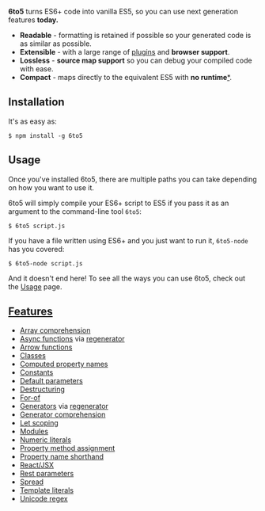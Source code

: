 **6to5** turns ES6+ code into vanilla ES5, so you can use next generation features **today.**

 - **Readable** - formatting is retained if possible so your generated code is as similar as possible.
 - **Extensible** - with a large range of [plugins](plugins.md) and **browser support**.
 - **Lossless** - **source map support** so you can debug your compiled code with ease.
 - **Compact** - maps directly to the equivalent ES5 with **no runtime**[\*](caveats.md#generators).

## Installation

It's as easy as:

    $ npm install -g 6to5

## Usage

Once you've installed 6to5, there are multiple paths you can take depending on
how you want to use it.

6to5 will simply compile your ES6+ script to ES5 if you pass it as an argument
to the command-line tool `6to5`:

    $ 6to5 script.js

If you have a file written using ES6+ and you just want to run it, `6to5-node`
has you covered:

    $ 6to5-node script.js

And it doesn't end here! To see all the ways you can use 6to5, check out the
[Usage](http://6to5.github.io/usage.html) page.

## [Features](features.md)

 - [Array comprehension](features.md#array-comprehension)
 - [Async functions](features.md#async-functions) via [regenerator](https://github.com/facebook/regenerator)
 - [Arrow functions](features.md#arrow-functions)
 - [Classes](features.md#classes)
 - [Computed property names](features.md#computed-property-names)
 - [Constants](features.md#constants)
 - [Default parameters](features.md#default-parameters)
 - [Destructuring](features.md#destructuring)
 - [For-of](features.md#for-of)
 - [Generators](features.md#generators) via [regenerator](https://github.com/facebook/regenerator)
 - [Generator comprehension](features.md#generator-comprehension)
 - [Let scoping](features.md#let-scoping)
 - [Modules](features.md#modules)
 - [Numeric literals](features.md#numeric-literals)
 - [Property method assignment](features.md#property-method-assignment)
 - [Property name shorthand](features.md#property-name-shorthand)
 - [React/JSX](react.md)
 - [Rest parameters](features.md#rest-parameters)
 - [Spread](features.md#spread)
 - [Template literals](features.md#template-literals)
 - [Unicode regex](features.md#unicode-regex)
